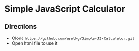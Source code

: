 # Simple JavaScript Calculator

## Directions
* Clone `https://github.com/aselkg/Simple-JS-Calculator.git`
* Open html file to use it


